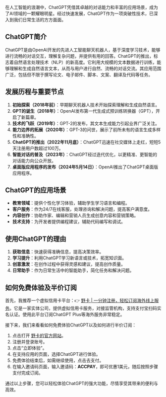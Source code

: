 在人工智能的浪潮中，ChatGPT凭借其卓越的对话能力和丰富的应用场景，成为了AI领域的一颗耀眼明星。经过快速发展，ChatGPT作为一项突破性技术，已深入到我们日常生活的方方面面。

## ChatGPT简介

ChatGPT是由OpenAI开发的先进人工智能聊天机器人，基于深度学习技术，能够进行流畅的对话交互，理解复杂问题，并提供有用的回答。ChatGPT的推出，标志着自然语言处理技术（NLP）的新高度。它利用大规模的文本数据进行训练，能够理解和生成自然语言文本，从而与用户进行自然、流畅的对话交流。其应用范围广泛，包括但不限于撰写论文、电子邮件、脚本、文案、翻译及代码等任务。

## 发展历程与重要节点

1. **初始探索（2018年前）**：早期聊天机器人技术开始探索理解和生成自然语言。
2. **GPT的诞生（2018年）**：OpenAI发布第一代生成式预训练转换器（GPT），开启了新篇章。
3. **技术的飞跃（2019年）**：GPT-2的发布，其文本生成能力引起业界广泛关注。
4. **能力边界的拓展（2020年）**：GPT-3的问世，展示了前所未有的语言生成多样性和准确性。
5. **ChatGPT的推出（2022年11月底）**：ChatGPT迅速在社交媒体上走红，短短5天注册用户数超过100万。
6. **智能对话的普及（2023年）**：ChatGPT经过迭代优化，以更精准、更智能的对话能力向公众开放。
7. **桌面版应用程序的发布（2024年5月14日）**：OpenAI推出了ChatGPT桌面版应用程序。

## ChatGPT的应用场景

- **教育领域**：提供个性化学习体验，辅助学生学习语言和编程。
- **客户服务**：作为24/7在线客服，处理咨询和解决问题，提高客户满意度。
- **内容创作**：协助作家、编辑和营销人员生成创意内容和营销策略。
- **技术支持**：为开发者提供编程建议，辅助代码编写和调试。

## 使用ChatGPT的理由

1. **获取信息**：快速获得准确信息，提高决策效率。
2. **学习提升**：利用ChatGPT学习新语言或技术，拓宽知识面。
3. **创意激发**：在创作过程中获得灵感和建议，提高创作质量。
4. **日常助手**：作为日常生活中的智能助手，简化任务和解决问题。

## 如何免费体验及半价订阅

首先，我推荐一个虚拟信用卡平台：👉 [野卡 | 一分钟注册，轻松订阅海外线上服务](https://bit.ly/bewildcard)。它是一家实体公司，提供虚拟信用卡服务，对接监管机构，支持支付宝扫码实名认证。使用此平台订阅ChatGPT Plus等海外服务非常稳定。

接下来，我们来看看如何免费体验ChatGPT以及如何进行半价订阅：

1. 点击打开 [野卡的官方网站](https://bit.ly/bewildcard)。
2. 注册并登录账号。
3. 点击“立即体验”。
4. 在支持应用的页面，选择ChatGPT进行体验。
5. 免费体验结束后，如需继续使用，点击去支付。
6. 在输入邀请码页面，输入邀请码：**ACCPAY**，即可优惠1美元，随后按照步骤支付完成订阅。

通过以上步骤，您可以轻松体验ChatGPT的强大功能，尽情享受其带来的便利与高效。